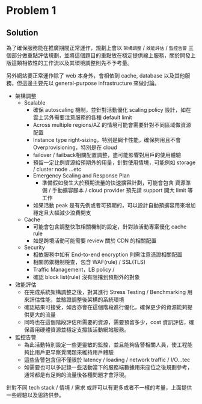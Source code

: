 # Problem 1

## Solution

為了確保服務能在推廣期間正常運作，規劃上會以 `架構調整` / `效能評估` / `監控告警` 三個部分做重點評估規劃，並將這個題目的重點放在穩定提供線上服務，關於開發上版這類相依性的工作流以及其環境調整則先不予考量。

另外網站要正常運作除了 web 本身外，會相依到 cache, database 以及其他服務，但這邊主要先以 general-purpose infrastructure 來做討論。

- 架構調整
  - Scalable
    - 確保 autoscaling 機制，並針對活動優化 scaling policy 設計，如在雲上另外需要注意服務的各種 default limit
    - Across multiple regions/AZ 的情境可能會需要針對不同區域做資源配置
    - Instance type right-sizing，特別是網卡性能，確保夠用且不會 Overprovisioning，特別是在 cloud
    - failover / failback相關配置調整，盡可能影響對用戶的使用體驗
    - 預留一定比例資源給預期外的用量，針對使用情境，可能例如 storage / cluster node ...etc
    - Emergency Scaling and Response Plan
      - 準備假如發生大於預期流量的快速擴容計劃，可能會包含 資源準備 / 手動擴容腳本 / cloud provider 預先請 support 開大 limit 等工作
    - 如果活動 peak 是有先例或者可預期的，可以設計自動預擴容用來增加穩定且大幅減少浪費開支
  - Cache
    - 可能會包含調整快取相關機制的設定，針對該活動專案優化 cache rule
    - 如是跨境活動可能需要 review 關於 CDN 的相關配置
  - Security
    - 相依服務中如有 End-to-end encryption 則需注意憑證相關配置
    - 相關防禦機制檢查，包含 WAF(rule) / SSL(TLS)
    - Traffic Management，LB policy /
    - 確認 block list(rule) 沒有阻擋到預期外的對象
- 效能評估
  - 在完成系統架構調整之後，對其進行 Stress Testing / Benchmarking 用來評估性能，並驗證調整後架構的系統環境
  - 確認結果可接受，如否亦會在這個階段進行優化，確保更少的資源能夠提供更大的流量
  - 同時也在這個階段評估所需要的資源，需要預留多少，cost 資訊評估，確保善用硬體資源並穩定支撐該活動網站服務。
- 監控告警
  - 為此活動特別設定一些更靈敏的監控，並且能夠告警相關人員，使工程能夠比用戶更早察覺問題來維持用戶體驗
  - 這些告警包含但不僅限於 latency / loading / network traffic / I/O...tec
  - 如需要也可以多記錄一些活動當下的服務端數據用來座位之後規劃參考，通常都是有足夠的流量後各種問題才會浮現。

針對不同 tech stack / 情境 / 需求 或許可以有更多或者不一樣的考量，上面提供一些經驗以及思路供參。
